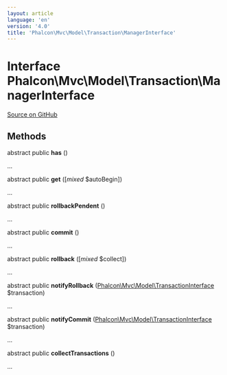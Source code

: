 ```yaml
---
layout: article
language: 'en'
version: '4.0'
title: 'Phalcon\Mvc\Model\Transaction\ManagerInterface'
---
```

# Interface **Phalcon\Mvc\Model\Transaction\ManagerInterface**

<a href="https://github.com/phalcon/cphalcon/tree/v4.0.0/phalcon/mvc/model/transaction/managerinterface.zep" class="btn btn-default btn-sm">Source on GitHub</a>

## Methods
abstract public  **has** ()

...


abstract public  **get** ([*mixed* $autoBegin])

...


abstract public  **rollbackPendent** ()

...


abstract public  **commit** ()

...


abstract public  **rollback** ([*mixed* $collect])

...


abstract public  **notifyRollback** ([Phalcon\Mvc\Model\TransactionInterface](/4.0/en/api/Phalcon_Mvc_Model_TransactionInterface) $transaction)

...


abstract public  **notifyCommit** ([Phalcon\Mvc\Model\TransactionInterface](/4.0/en/api/Phalcon_Mvc_Model_TransactionInterface) $transaction)

...


abstract public  **collectTransactions** ()

...


